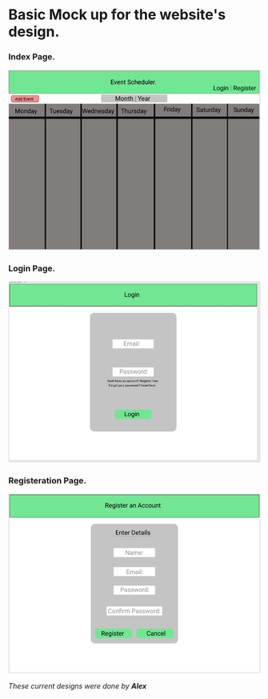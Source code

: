 # Basic Mock up for the website's design.

### Index Page.
![index_page](Index.png)

### Login Page.
![Login_page](Login.png)

### Registeration Page.
![Register_page](register.png)

_These current designs were done by **Alex**_
